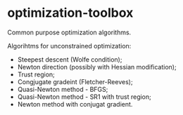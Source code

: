 # optimization-toolbox
Common purpose optimization algorithms.

Algorihtms for unconstrained optimization:
 - Steepest descent (Wolfe condition);
 - Newton direction (possibly with Hessian modification);
 - Trust region;
 - Congjugate gradeint (Fletcher-Reeves);
 - Quasi-Newton method - BFGS;
 - Quasi-Newton method - SR1 with trust region;
 - Newton method with conjugat gradient.
